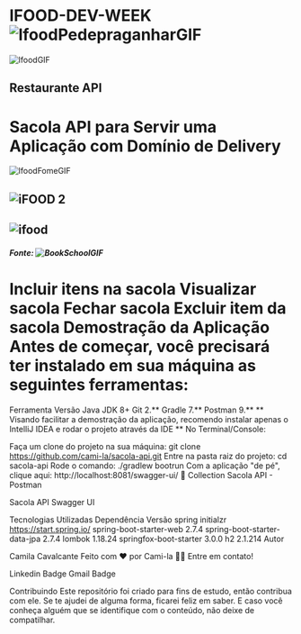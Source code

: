 # IFOOD-DEV-WEEK ![IfoodPedepraganharGIF](https://user-images.githubusercontent.com/105497075/193561460-df0ee37d-c21d-42aa-9dea-44d34b641884.gif)


![IfoodGIF](https://user-images.githubusercontent.com/105497075/193562748-8d1bb9a2-d3e3-41e3-9a87-2c94a6ba8320.gif)

## Restaurante API
# Sacola API para Servir uma Aplicação com Domínio de Delivery

![IfoodFomeGIF](https://user-images.githubusercontent.com/105497075/193562923-e094017d-bca3-49b7-af89-33723150baf5.gif)


## ![iFOOD 2](https://user-images.githubusercontent.com/105497075/193559266-4e2e5cdf-4d29-46a7-8a41-41865dfc6e09.png)
## ![ifood](https://user-images.githubusercontent.com/105497075/193559615-443d3b43-e8c5-4dad-b097-6e78ea49e2c4.png)
##### Fonte: ![BookSchoolGIF](https://user-images.githubusercontent.com/105497075/193561182-88988f2c-63f1-4ca5-86f3-fb55d1a59f19.gif)

# Incluir itens na sacola Visualizar sacola Fechar sacola Excluir item da sacola Demostração da Aplicação Antes de começar, você precisará ter instalado em sua máquina as seguintes ferramentas:

Ferramenta Versão Java JDK 8+ Git 2.** Gradle 7.** Postman 9.** ** Visando facilitar a demostração da aplicação, recomendo instalar apenas o IntelliJ IDEA e rodar o projeto através da IDE ** No Terminal/Console:

Faça um clone do projeto na sua máquina: git clone https://github.com/cami-la/sacola-api.git Entre na pasta raiz do projeto: cd sacola-api Rode o comando: ./gradlew bootrun Com a aplicação "de pé", clique aqui: http://localhost:8081/swagger-ui/ 🚀 Collection Sacola API - Postman

Sacola API Swagger UI

Tecnologias Utilizadas Dependência Versão spring initialzr https://start.spring.io/ spring-boot-starter-web 2.7.4 spring-boot-starter-data-jpa 2.7.4 lombok 1.18.24 springfox-boot-starter 3.0.0 h2 2.1.214 Autor

Camila Cavalcante Feito com ❤️ por Cami-la 👋🏽 Entre em contato!

Linkedin Badge Gmail Badge

Contribuindo Este repositório foi criado para fins de estudo, então contribua com ele. Se te ajudei de alguma forma, ficarei feliz em saber. E caso você conheça alguém que se identifique com o conteúdo, não deixe de compatilhar.
